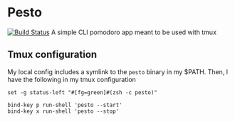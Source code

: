 # Pesto
[![Build Status](https://travis-ci.org/dmathieu/pesto.svg?branch=master)](https://travis-ci.org/dmathieu/pesto)
A simple CLI pomodoro app meant to be used with tmux

## Tmux configuration

My local config includes a symlink to the `pesto` binary in my $PATH.
Then, I have the following in my tmux configuration

```
set -g status-left "#[fg=green]#(zsh -c pesto)"

bind-key p run-shell 'pesto --start'
bind-key x run-shell 'pesto --stop'
```
